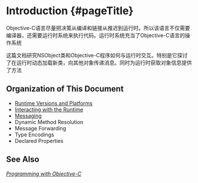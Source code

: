# Introduction {#pageTitle}

Objective-C语言尽量把决策从编译和链接从推迟到运行时。所以该语言不仅需要编译器，还需要运行时系统来执行代码。运行时系统充当了Objective-C语言的操作系统

这篇文档研究NSObject类和Objective-C程序如何与运行时交互。特别是它探讨了在运行时动态加载新类，向其他对象传递消息。同时为运行时获取对象信息提供了方法

## Organization of This Document

* [Runtime Versions and Platforms](/runtime-versions-and-platforms.md)
* [Interacting with the Runtime](/interacting-with-the-runtime.md)
* [Messaging](/messaging.md)
* Dynamic Method Resolution
* Message Forwarding
* Type Encodings
* Declared Properties

## See Also

[_Programming with Objective-C_](https://developer.apple.com/library/content/documentation/Cocoa/Conceptual/ProgrammingWithObjectiveC/Introduction/Introduction.html#//apple_ref/doc/uid/TP40011210)


